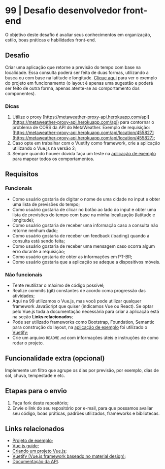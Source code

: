 # 99 | Desafio desenvolvedor front-end

O objetivo deste desafio é avaliar seus conhecimentos em organização, estilo, boas práticas e habilidades front-end.

## Desafio
Criar uma aplicação que retorne a previsão do tempo com base na localidade. Essa consulta poderá ser feita de duas formas, utilizando a busca ou com base na latitude e longitude. [Clique aqui](https://metaweather-app.herokuapp.com) para ver o exemplo do projeto em funcionamento (o layout é apenas uma sugestão e poderá ser feito de outra forma, apenas atente-se ao comportamento dos componentes).

### Dicas
1. Utilize o proxy [https://metaweather-proxy-api.herokuapp.com/api](https://metaweather-proxy-api.herokuapp.com/api) para contornar o problema de CORS da API do MetaWeather. Exemplo de requisição: [https://metaweather-proxy-api.herokuapp.com/api/location/455827](https://metaweather-proxy-api.herokuapp.com/api/location/455827);
1. Caso opte em trabalhar com o Vuetify como framework, crie a aplicação utilizando o Vue.js na versão 2;
1. Sempre quando houver dúvida faça um teste na [aplicação de exemplo](https://metaweather-app.herokuapp.com) para mapear todos os comportamentos.

## Requisitos

### Funcionais
- Como usuário gostaria de digitar o nome de uma cidade no input e obter uma lista de previsões do tempo;
- Como usuário gostaria de clicar no botão ao lado do input e obter uma lista de previsões do tempo com base na minha localização (latitude e longitude);
- Como usuário gostaria de receber uma informação caso a consulta não retorne nenhum dado;
- Como usuário gostaria de receber um feedback (loading) quando a consulta está sendo feita;
- Como usuário gostaria de receber uma mensagem caso ocorra algum erro durante a requisição;
- Como usuário gostaria de obter as informações em PT-BR;
- Como usuário gostaria que a aplicação se adeque a dispositivos móveis.

### Não funcionais
- Tente reutilizar o máximo de código possível;
- Realize commits (git) constantes de acordo coma progressão das atividades;
- Aqui na 99 utilizamos o Vue.js, mas você pode utilizar qualquer framework JavaScript que quiser (indicamos Vue ou React). Se optar pelo Vue.js toda a documentação necessária para criar a aplicação está na seção **Links relacionados**;
- Pode ser utilizado frameworks como Bootstrap, Foundation, Semantic para construção do layout, na [aplicação de exemplo](https://metaweather-app.herokuapp.com/) foi utilizado o [Vuetify](https://vuetifyjs.com/en/getting-started/installation);
- Crie um arquivo `README.md` com informações úteis e instruções de como rodar o projeto.

## Funcionalidade extra (opcional)
Implemente um filtro que agrupe os dias por previsão, por exemplo, dias de sol, chuva, tempestade e etc.

## Etapas para o envio
1. Faça fork deste repositório;
1. Envie o link do seu repositório por e-mail, para que possamos avaliar seu código, boas práticas, padrões utilizados, frameworks e bibliotecas.

## Links relacionados
- [Projeto de exemplo](https://metaweather-app.herokuapp.com);
- [Vue.js guide](https://vuejs.org/v2/guide);
- [Criando um projeto Vue.js](https://cli.vuejs.org/guide/creating-a-project.html);
- [Vuetify (Vue.js framework baseado no material design)](https://vuetifyjs.com/en/getting-started/installation);
- [Documentação da API](https://www.metaweather.com/api).
